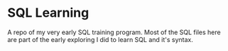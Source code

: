 # SQL Learning
A repo of my very early SQL training program. Most of the SQL files here are part of the early exploring I did to learn SQL and it's syntax.


